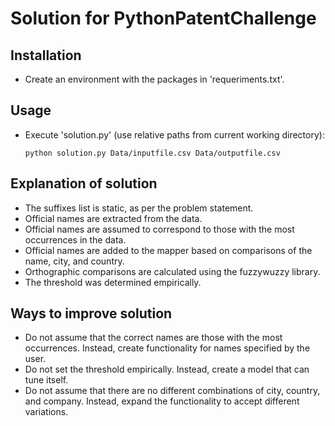 # Solution for PythonPatentChallenge

## Installation
- Create an environment with the packages in 'requeriments.txt'.

## Usage
- Execute 'solution.py' (use relative paths from current working directory):

  ```python solution.py Data/inputfile.csv Data/outputfile.csv```

## Explanation of solution
- The suffixes list is static, as per the problem statement.
- Official names are extracted from the data.
- Official names are assumed to correspond to those with the most occurrences in the data.
- Official names are added to the mapper based on comparisons of the name, city, and country.
- Orthographic comparisons are calculated using the fuzzywuzzy library.
- The threshold was determined empirically.

## Ways to improve solution
- Do not assume that the correct names are those with the most occurrences. Instead, create functionality for names specified by the user.
- Do not set the threshold empirically. Instead, create a model that can tune itself.
- Do not assume that there are no different combinations of city, country, and company. Instead, expand the functionality to accept different variations.
